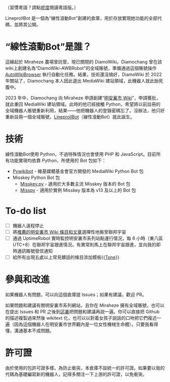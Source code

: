 （習慣粵語？請點[呢度](README_yue.md)閲讀粵語版。）

LineprollBot 是一個為“線性滾動Bot”創建的倉庫，用於存放實現她功能的全部代碼，並將其公開。

# “線性滾動Bot”是誰？
這緣起於 Miraheze 農場曾託管，現已關閉的 DiamoWiki。Diamochang 曾在該wiki上創建名為“DiamoWiki-AWBRobot”的全域賬號，準備通過這個賬號操作 [AutoWikiBrowser](https://zh.wikipedia.org/wiki/Wikipedia:AutoWikiBrowser) 執行自動化任務。結果，技術還沒搞好，DiamoWiki 於 2022 年關站了，Diamochang 本人因此退出 MediaWiki 建站領域，此機器人就此胎死腹中。

2023 年中，Diamochang 向 Miraheze 申請創建“[明安裏市 Wiki](https://minganlicity.miraheze.org)”，申請獲批，就此重回 MediaWiki 建站領域。此時的他已經接觸 Python，希望將以前註冊的全域機器人賬號重新利用，結果——他把機器人的登錄密碼忘了。沒辦法，他只好重新註冊一個全域賬號，[LineprollBot](https://login.miraheze.org/wiki/User:LineprollBot)（線性滾動Bot）就此誕生。

# 技術
線性滾動Bot使用 Python，不過特殊情況也會使用 PHP 和 JavaScript。目前所有功能實現均依靠 Python，所使用的 Bot 包如下：
* [Pywikibot](https://github.com/wikimedia/pywikibot) - 維基媒體基金會官方開發的 MediaWiki Python Bot 包
* Misskey Python Bot 包
    * [Misskey.py](https://github.com/YuzuRyo61/Misskey.py) - 適用於大多數主流 Misskey 版本的 Bot 包
    * [Misspy](https://github.com/misspy-dev/misspy) - 適用於實例 Misskey 版本為 v13 及以上的 Bot 包

# To-do list
* [ ] 機器人遠程停止
* [ ] 將[推薦的明安裏市 Wiki 條目和文章](https://minganlicity.miraheze.org/wiki/User:LineprollBot/Featured_Articles)選擇性地搬至聯邦宇宙
* [ ] 通過 UptimeRobot 實時監控明安裏市系列站點運行情況，每 6 小時（東八區 UTC+8）在聯邦宇宙跟進情況。有異常則馬上在聯邦宇宙跟進，並向我的即時通訊賬號發信通知
* [ ] 給所有出現五處以上常見髒話的條目添加模板{{[Tone](https://minganlicity.miraheze.org/wiki/Template:Tone)}}

# 參與和改進
如果機器人有問題，可以向這個倉庫提 Issues；如果有建議，歡迎 PR。

如果問題和建議有關明安裏市系列網站，且你在 Miraheze 擁有全域賬號，也可以在提出 Issues 和 PR 之後到[這裏](https://minganlicity.miraheze.org/wiki/User_talk:LineprollBot/Issues)把問題和建議再説一遍。你可以直接把 Github 的描述複製過來然後 wikitext 化，也可以以對着女孩子説話的口吻把它們複述一遍（因為這個機器人在明安裏市世界觀內是一位女性機械生命體）。只要我看得懂，溝通基本不成問題。

# 許可證
由於使用的包許可證多樣，為防止衝突，本倉庫不設統一的許可證。如果要以我的代碼為基礎編寫新的機器人，記得多關注一下上游的許可證，以免衝突。
